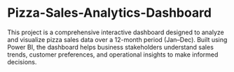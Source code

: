 # Pizza-Sales-Analytics-Dashboard
This project is a comprehensive interactive dashboard designed to analyze and visualize pizza sales data over a 12-month period (Jan–Dec). Built using Power BI, the dashboard helps business stakeholders understand sales trends, customer preferences, and operational insights to make informed decisions.
